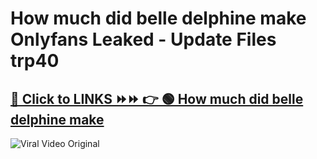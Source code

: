 
 # How much did belle delphine make Onlyfans Leaked - Update Files trp40

## <h2><a href="https://clipsfans.com/How_much_did_belle_delphine_make&ref=git">🔗 Click to LINKS ⏩⏩ 👉 🟢 How much did belle delphine make </a></h2>

<a href="https://clipsfans.com/How_much_did_belle_delphine_make&ref=git" rel="nofollow" data-target="animated-image.originalLink"><img src="https://i.ibb.co.com/xMMVF88/686577567.gif" alt="Viral Video Original" style="max-width: 100%; display: inline-block;" data-target="animated-image.originalImage"></a>

